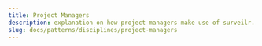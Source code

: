 ```yaml
---
title: Project Managers
description: explanation on how project managers make use of surveilr.
slug: docs/patterns/disciplines/project-managers
---
```

